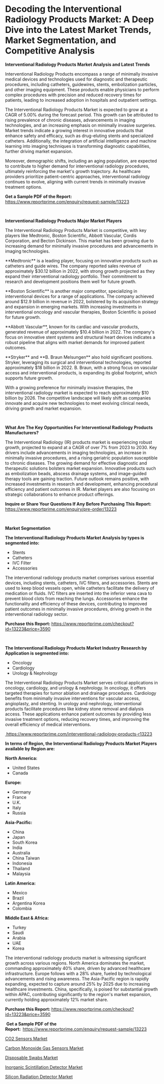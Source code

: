 <p><h1>Decoding the Interventional Radiology Products Market: A Deep Dive into the Latest Market Trends, Market Segmentation, and Competitive Analysis</h1></p><p><strong>Interventional Radiology Products Market Analysis and Latest Trends</strong></p>
<p><p>Interventional Radiology Products encompass a range of minimally invasive medical devices and technologies used for diagnostic and therapeutic procedures, including catheters, guidewires, stents, embolization particles, and other imaging equipment. These products enable physicians to perform complex procedures with precision and reduced recovery times for patients, leading to increased adoption in hospitals and outpatient settings.</p><p>The Interventional Radiology Products Market is expected to grow at a CAGR of 5.00% during the forecast period. This growth can be attributed to rising prevalence of chronic diseases, advancements in imaging technologies, and an increasing emphasis on minimally invasive surgeries. Market trends indicate a growing interest in innovative products that enhance safety and efficacy, such as drug-eluting stents and specialized catheters. Additionally, the integration of artificial intelligence and machine learning into imaging techniques is transforming diagnostic capabilities, further driving market expansion. </p><p>Moreover, demographic shifts, including an aging population, are expected to contribute to higher demand for interventional radiology procedures, ultimately reinforcing the market's growth trajectory. As healthcare providers prioritize patient-centric approaches, interventional radiology continues to evolve, aligning with current trends in minimally invasive treatment options.</p></p>
<p><strong>Get a Sample PDF of the Report:&nbsp;</strong> <a href="https://www.reportprime.com/enquiry/request-sample/13223?utm_campaign=1896&utm_medium=2&utm_source=Github&utm_content=ia&utm_term=25122024&utm_id=interventional-radiology-products">https://www.reportprime.com/enquiry/request-sample/13223</a></p>
<p>&nbsp;</p>
<p><strong>Interventional Radiology Products Major Market Players</strong></p>
<p><p>The Interventional Radiology Products Market is competitive, with key players like Medtronic, Boston Scientific, Abbott Vascular, Cordis Corporation, and Becton Dickinson. This market has been growing due to increasing demand for minimally invasive procedures and advancements in imaging technologies.</p><p>**Medtronic** is a leading player, focusing on innovative products such as catheters and guide wires. The company reported sales revenue of approximately $30.12 billion in 2022, with strong growth projected as they expand their interventional radiology portfolio. Their commitment to research and development positions them well for future growth.</p><p>**Boston Scientific** is another major competitor, specializing in interventional devices for a range of applications. The company achieved around $12.9 billion in revenue in 2022, bolstered by its acquisition strategy and expansion in emerging markets. With increasing investments in interventional oncology and vascular therapies, Boston Scientific is poised for future growth.</p><p>**Abbott Vascular**, known for its cardiac and vascular products, generated revenue of approximately $10.4 billion in 2022. The company's focus on innovative stent systems and structural heart devices indicates a robust pipeline that aligns with market demands for improved patient outcomes.</p><p>**Stryker** and **B. Braun Melsungen** also hold significant positions. Stryker, leveraging its surgical and interventional technologies, reported approximately $18 billion in 2022. B. Braun, with a strong focus on vascular access and interventional products, is expanding its global footprint, which supports future growth.</p><p>With a growing preference for minimally invasive therapies, the interventional radiology market is expected to reach approximately $10 billion by 2026. The competitive landscape will likely shift as companies innovate and acquire new technologies to meet evolving clinical needs, driving growth and market expansion.</p></p>
<p>&nbsp;</p>
<p><strong>What Are The Key Opportunities For Interventional Radiology Products Manufacturers?</strong></p>
<p><p>The Interventional Radiology (IR) products market is experiencing robust growth, projected to expand at a CAGR of over 7% from 2023 to 2030. Key drivers include advancements in imaging technologies, an increase in minimally invasive procedures, and a rising geriatric population susceptible to chronic diseases. The growing demand for effective diagnostic and therapeutic solutions bolsters market expansion. Innovative products such as embolization beads, abscess drainage systems, and image-guided therapy tools are gaining traction. Future outlook remains positive, with increased investments in research and development, enhancing procedural efficiency and patient outcomes in IR. Market players are also focusing on strategic collaborations to enhance product offerings.</p></p>
<p><strong>Inquire or Share Your Questions If Any Before Purchasing This Report:</strong> <a href="https://www.reportprime.com/enquiry/pre-order/13223?utm_campaign=1896&utm_medium=2&utm_source=Github&utm_content=ia&utm_term=25122024&utm_id=interventional-radiology-products">https://www.reportprime.com/enquiry/pre-order/13223</a></p>
<p>&nbsp;</p>
<p><strong>Market Segmentation</strong></p>
<p><strong>The Interventional Radiology Products Market Analysis by types is segmented into:</strong></p>
<p><ul><li>Stents</li><li>Catheters</li><li>IVC Filter</li><li>Accessories</li></ul></p>
<p><p>The interventional radiology products market comprises various essential devices, including stents, catheters, IVC filters, and accessories. Stents are used to keep blood vessels open, while catheters facilitate the delivery of medication or fluids. IVC filters are inserted into the inferior vena cava to prevent blood clots from reaching the lungs. Accessories enhance the functionality and efficiency of these devices, contributing to improved patient outcomes in minimally invasive procedures, driving growth in the interventional radiology sector.</p></p>
<p><strong>Purchase this Report:&nbsp;</strong><a href="https://www.reportprime.com/checkout?id=13223&price=3590&utm_campaign=1896&utm_medium=2&utm_source=Github&utm_content=ia&utm_term=25122024&utm_id=interventional-radiology-products">https://www.reportprime.com/checkout?id=13223&price=3590</a></p>
<p>&nbsp;</p>
<p><strong>The Interventional Radiology Products Market Industry Research by Application is segmented into:</strong></p>
<p><ul><li>Oncology</li><li>Cardiology</li><li>Urology & Nephrology</li></ul></p>
<p><p>The Interventional Radiology Products Market serves critical applications in oncology, cardiology, and urology & nephrology. In oncology, it offers targeted therapies for tumor ablation and drainage procedures. Cardiology benefits from minimally invasive interventions for vascular access, angioplasty, and stenting. In urology and nephrology, interventional products facilitate procedures like kidney stone removal and dialysis access. These applications enhance patient outcomes by providing less invasive treatment options, reducing recovery times, and improving the overall efficiency of medical interventions.</p></p>
<p><a href="https://www.reportprime.com/interventional-radiology-products-r13223?utm_campaign=1896&utm_medium=2&utm_source=Github&utm_content=ia&utm_term=25122024&utm_id=interventional-radiology-products">&nbsp;https://www.reportprime.com/interventional-radiology-products-r13223</a></p>
<p><strong>In terms of Region, the Interventional Radiology Products Market Players available by Region are:</strong></p>
<p>
    <p> <strong> North America: </strong>
        <ul>
            <li>United States</li>
            <li>Canada</li>
        </ul>
        </p> 
    <p> <strong> Europe: </strong>
        <ul>
            <li>Germany</li>
            <li>France</li>
            <li>U.K.</li>
            <li>Italy</li>
            <li>Russia</li>
        </ul>
        </p> 
    <p> <strong> Asia-Pacific: </strong>
        <ul>
            <li>China</li>
            <li>Japan</li>
            <li>South Korea</li>
            <li>India</li>
            <li>Australia</li>
            <li>China Taiwan</li>
            <li>Indonesia</li>
            <li>Thailand</li>
            <li>Malaysia</li>
        </ul>
        </p> 
    <p> <strong> Latin America: </strong>
        <ul>
            <li>Mexico</li>
            <li>Brazil</li>
            <li>Argentina Korea</li>
            <li>Colombia</li>
        </ul>
        </p> 
    <p> <strong> Middle East & Africa: </strong>
        <ul>
            <li>Turkey</li>
            <li>Saudi</li>
            <li>Arabia</li>
            <li>UAE</li>
            <li>Korea</li>
        </ul>
    </p>
    </p>
<p><p>The interventional radiology products market is witnessing significant growth across various regions. North America dominates the market, commanding approximately 40% share, driven by advanced healthcare infrastructure. Europe follows with a 28% share, fueled by technological advancements and rising awareness. The Asia-Pacific region is rapidly expanding, expected to capture around 25% by 2025 due to increasing healthcare investments. China, specifically, is poised for substantial growth within APAC, contributing significantly to the region's market expansion, currently holding approximately 12% market share.</p></p>
<p><strong>Purchase this Report: </strong><a href="https://www.reportprime.com/checkout?id=13223&price=3590&utm_campaign=1896&utm_medium=2&utm_source=Github&utm_content=ia&utm_term=25122024&utm_id=interventional-radiology-products">https://www.reportprime.com/checkout?id=13223&price=3590</a></p>
<p>&nbsp;<strong>Get a Sample PDF of the Report:&nbsp;&nbsp;</strong><a href="https://www.reportprime.com/enquiry/request-sample/13223?utm_campaign=1896&utm_medium=2&utm_source=Github&utm_content=ia&utm_term=25122024&utm_id=interventional-radiology-products">https://www.reportprime.com/enquiry/request-sample/13223</a></p>
<p><strong></strong></p>
<p><p><a href="https://www.linkedin.com/pulse/global-co2-sensors-market-exploring-share-trends-future-growth-dof6f?utm_campaign=1896&utm_medium=2&utm_source=Github&utm_content=ia&utm_term=25122024&utm_id=interventional-radiology-products">CO2 Sensors Market</a></p><p><a href="https://www.linkedin.com/pulse/emerging-trends-carbon-monoxide-gas-sensors-market-global-16uzf?utm_campaign=1896&utm_medium=2&utm_source=Github&utm_content=ia&utm_term=25122024&utm_id=interventional-radiology-products">Carbon Monoxide Gas Sensors Market</a></p><p><a href="https://www.linkedin.com/pulse/disposable-swabs-market-segmentation-geographical-regions-forcast-4nkic?utm_campaign=1896&utm_medium=2&utm_source=Github&utm_content=ia&utm_term=25122024&utm_id=interventional-radiology-products">Disposable Swabs Market</a></p><p><a href="https://www.linkedin.com/pulse/comprehensive-study-inorganic-scintillation-detector-market-tfnuf?utm_campaign=1896&utm_medium=2&utm_source=Github&utm_content=ia&utm_term=25122024&utm_id=interventional-radiology-products">Inorganic Scintillation Detector Market</a></p><p><a href="https://www.linkedin.com/pulse/silicon-radiation-detector-market-size-application-revenue-9xdmf?utm_campaign=1896&utm_medium=2&utm_source=Github&utm_content=ia&utm_term=25122024&utm_id=interventional-radiology-products">Silicon Radiation Detector Market</a></p></p>